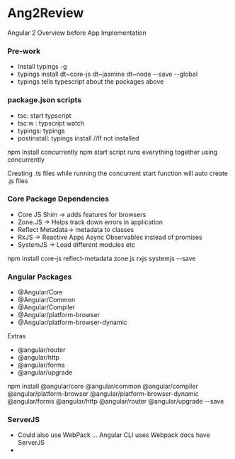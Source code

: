 # Ang2Review
Angular 2 Overview before App Implementation

### Pre-work
- Install typings -g
- typings install dt~core-js dt~jasmine dt~node --save --global
 - typings tells typescript about the packages above

### package.json scripts
- tsc: start typscript
- tsc:w : typscript watch
- typings: typings
- postinstall: typings install  //If not installed

npm install concurrently
npm start script runs everything together using concurrently


Creating .ts files while running the concurrent start function will auto create .js files

### Core Package Dependencies

- Core JS Shim -> adds features for browsers
- Zone.JS -> Helps track down errors in application
- Reflect Metadata->  metadata to classes
- RxJS -> Reactive Apps Async Observables instead of promises
- SystemJS -> Load different modules etc

npm install core-js reflect-metadata zone.js rxjs systemjs --save

### Angular Packages
- @Angular/Core
- @Angular/Common
- @Angular/Compiler
- @Angular/platform-browser
- @Angular/platform-browser-dynamic

Extras
- @angular/router
- @angular/http
- @angular/forms
- @angular/upgrade

npm install @angular/core @angular/common @angular/compiler @angular/platform-browser @angular/platform-browser-dynamic @angular/forms @angular/http @angular/router @angular/upgrade --save


### ServerJS
- Could also use WebPack ... Angular CLI uses Webpack docs have ServerJS
-
